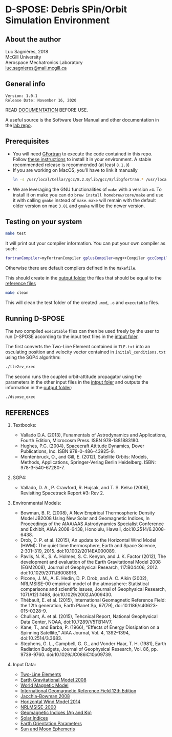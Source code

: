 # D-SPOSE: Debris SPin/Orbit Simulation Environment

## About the author
Luc Sagnières, 2018  
McGill University  
Aerospace Mechatronics Laboratory  
luc.sagnieres@mail.mcgill.ca

## General info
```
Version: 1.0.1
Release Date: November 16, 2020
```

READ [DOCUMENTATION](docs) BEFORE USE.

A useful source is the Software User Manual and other documentation in the [lab repo](https://github.com/McGill-AML).

## Prerequisites

* You will need [GFortran](https://gcc.gnu.org/wiki/GFortran) to execute the code contained in this repo.
Follow [these instructions](https://gcc.gnu.org/wiki/GFortranBinaries) to install it in your environment.
A stable recommended release is recommended (at least `8.1.0`)
* If you are working on MacOS, you'll have to link it manually
    ```bash
    ln -s /usr/local/Cellar/gcc/8.2.0/lib/gcc/8/libgfortran.* /usr/local/lib
    ```
* We are leveraging the GNU functionalities of `make` with a version `>4`.
To install it on make you can do `brew install homebrew/core/make` and use it with calling `gmake`
instead of `make`. `make` will remain with the default older version on mac `3.81`
and `gmake` will be the newer version.

## Testing on your system

```bash
make test
```
It will print out your compiler information. You can put your own compiler as such:
```bash
fortranCompiler=myFortranCompiler gplusCompiler=myg++Compiler gccCompiler=myGccCompiler make test
```
Otherwise there are default compilers defined in the `Makefile`.

This should create in the [output folder](output) the files that should be equal to the [reference files](output/expected-output)

```bash
make clean
```
This will clean the test folder of the created `.mod`, `.o` and `executable` files.

## Running D-SPOSE

The two compiled `executable` files can then be used freely by the user to run D-SPOSE according to the input text files in the [intput foler](input). 

The first converts the Two-Line Element contained in `TLE.txt` into an osculating position and velocity vector contained in `initial_conditions.txt` using the SGP4 algorithm:
```bash
./tle2rv_exec
```

The second runs the coupled orbit-attitude propagator using the parameters in the other input files in the [intput foler](input) and outputs the information in the [output folder](output):
```bash
./dspose_exec
```

## REFERENCES

1. Textbooks:
   * Vallado D.A. (2013), Funamentals of Astrodynamics and Applications, Fourth Edition, Microcosm Press. ISBN 978-1881883180.
   * Hughes, P.C. (2004), Spacecraft Attitude Dynamics, Dover Publications, Inc.  ISBN 978-0-486-43925-9.
   * Montenbruck, O., and Gill, E. (2012), Satellite Orbits: Models, Methods, Applications, Springer-Verlag Berlin Heidelberg. ISBN: 978-3-540-67280-7.

2. SGP4:
   * Vallado, D. A., P. Crawford, R. Hujsak, and T. S. Kelso (2006), Revisiting Spacetrack Report #3: Rev 2.

3. Environmental Models:
   * Bowman, B. R. (2008), A New Empirical Thermospheric Density Model JB2008 Using New Solar and Geomagnetic Indices, In Proceedings  of  the  AIAA/AAS  Astrodynamics  Specialist  Conference  and  Exhibit,  AIAA  2008-6438,  Honolulu,  Hawaii, doi:10.2514/6.2008-6438.
   * Drob, D. P. et al. (2015), An update to the Horizontal Wind Model (HWM): The quiet time thermosphere, Earth and Space Science, 2:301–319, 2015. doi:10.1002/2014EA000089.
   * Pavlis, N. K., S. A. Holmes, S. C. Kenyon, and J. K. Factor (2012), The development and evaluation of the Earth Gravitational Model 2008 (EGM2008), Journal of Geophysical Research, 117:B04406, 2012. doi:10.1029/2011JB008916.
   * Picone, J. M., A. E. Hedin, D. P. Drob, and A. C. Aikin (2002), NRLMSISE-00 empirical model of the atmosphere: Statistical comparisons and scientific issues, Journal of Geophysical Research, 107(A12):1468, doi:10.1029/2002JA009430.
   * Thébault, E. et al. (2015), International Geomagnetic Reference Field: the 12th generation, Earth Planet Sp, 67(79), doi:10.1186/s40623-015-0228-9.
   * Chulliant, A. et al. (2015), Tehcnical  Report, National  Geophysical  Data Center, NOAA, doi:10.7289/V5TB14V7.
   * Kane, T., and Barba, P. (1966), “Effects of Energy Dissipation on a Spinning Satellite,” AIAA Journal, Vol. 4, 1392–1394, doi:10.2514/3.3683.
   * Stephens, G. L., Campbell, G. G., and Vonder Haar, T. H. (1981), Earth Radiation Budgets, Journal of Geophysical Research, Vol. 86, pp. 9739-9760. doi:10.1029/JC086iC10p09739.

4. Input Data:
   * [Two-Line Elements](http://celestrak.com/)
   * [Earth Gravitational Model 2008](http://earth-info.nga.mil/GandG/wgs84/gravitymod/egm2008/egm08_wgs84.html)
   * [World Magnetic Model](https://www.ngdc.noaa.gov/geomag/WMM/wmm_ddownload.shtml)
   * [International Geomagnetic Reference Field 12th Edition](https://www.ngdc.noaa.gov/IAGA/vmod/igrf.html)
   * [Jacchia-Bowman 2008](http://sol.spacenvironment.net/jb2008/code.html)
   * [Horizontal Wind Model 2014](https://github.com/pa345/lib/tree/master/hwm)
   * [NRLMSISE-2000](https://github.com/magnific0/nrlmsise-00)
   * [Geomagnetic Indices (Ap and Kp)](https://www.ngdc.noaa.gov/stp/GEOMAG/kp_ap.html)
   * [Solar Indices](ftp://ftpsedr.cls.fr/pub/previsol/solarflux/)
   * [Earth Orientation Parameters](https://www.iers.org/IERS/EN/DataProducts/EarthOrientationData/eop.html)
   * [Sun and Moon Ephemeris](http://vo.imcce.fr/webservices/miriade/)
